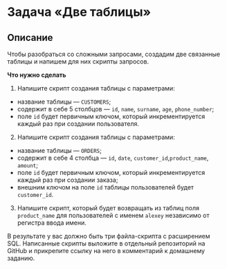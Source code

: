 # Задача «Две таблицы»

## Описание

Чтобы разобраться со сложными запросами, создадим две связанные таблицы и напишем для них скрипты запросов.

**Что нужно сделать**

1. Напишите скрипт создания таблицы с параметрами:

- название таблицы — `CUSTOMERS`;
- содержит в себе 5 столбцов — `id`, `name`, `surname`, `age`, `phone_number`;
- поле `id` будет первичным ключом, который инкрементируется каждый раз при создании пользователя.

2. Напишите скрипт создания таблицы с параметрами:

- название таблицы — `ORDERS`;
- содержит в себе 4 столбца — `id`, `date`, `customer_id`,`product_name`, `amount`;
- поле `id` будет первичным ключом, который инкрементируется каждый раз при создании заказа;
- внешним ключом на поле `id` таблицы пользователей будет `customer_id`.

3. Напишите скрипт, который будет возвращать из таблиц поля `product_name` для пользователей с именем `alexey` независимо от регистра ввода имени.

В результате у вас должно быть три файла-скрипта с расширением SQL. Написанные скрипты выложите в отдельный репозиторий на GitHub и прикрепите ссылку на него в комментарий к домашнему заданию.